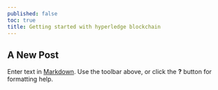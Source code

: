 ```yaml
---
published: false
toc: true
title: Getting started with hyperledge blockchain
---
```

## A New Post

Enter text in [Markdown](http://daringfireball.net/projects/markdown/). Use the toolbar above, or click the **?** button for formatting help.
